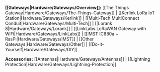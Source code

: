 **[[Gateways|Hardware/Gateways/Overview]]:**
[[The Things Gateway|Hardware/Gateways/The-Things-Gateway]] |
[[Kerlink LoRa IoT Station|Hardware/Gateways/Kerlink]] |
[[Multi-Tech MultiConnect Conduit|Hardware/Gateways/Multi-Tech]] |
[[Lorank 8|Hardware/Gateways/Lorank]] |
[[LinkLabs LoRaWAN Gateway with WiFi|Hardware/Gateways/LinkLabs]] |
[[IMST IC880a + RasPi|Hardware/Gateways/IMST]] |
[[Other Gateways|Hardware/Gateways/Other]] |
[[Do-it-Yourself|Hardware/Gateways/DIY]]

**Accessories:**
[[Antennas|Hardware/Gateways/Antennas]] |
[[Lightning Protection|Hardware/Gateways/Lightning-Protection]]
